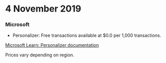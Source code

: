 # 4 November 2019

### Microsoft

- Personalizer: Free transactions available at $0.0 per 1,000 transactions.

[Microsoft Learn: Personalizer documentation](https://learn.microsoft.com/en-us/azure/ai-services/personalizer/)

Prices vary depending on region.